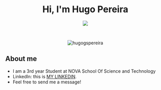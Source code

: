 <h1 align="center">Hi, I'm Hugo Pereira</h1>
<p align="center">
  <a href="https://github.com/DenverCoder1/readme-typing-svg"><img src="https://readme-typing-svg.herokuapp.com/?lines=Computer+Science+Student;Bachelor%20Finalist%20at%20NOVA%20SST;Based%20in%20Lisbon%20(Portugal)!&center=true&width=500&height=50"></a>
</p>


<br>

<p align="center"> 
	<img src="https://komarev.com/ghpvc/?username=hugogspereira&label=Profile%20views&color=139cf3&style=plastic" alt="hugogspereira" /> 
</p>


## About me
- I am a 3rd year Student at NOVA School Of Science and Technology
- LinkedIn: this is [MY LINKEDIN](https://www.linkedin.com/in/hugogspereira/).
- Feel free to send me a message!
